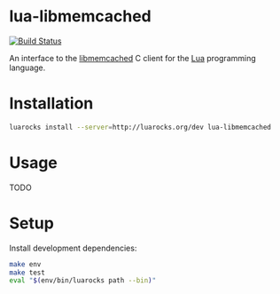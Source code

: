 # lua-libmemcached

[![Build Status](https://travis-ci.org/akornatskyy/lua-libmemcached.svg?branch=master)](https://travis-ci.org/akornatskyy/lua-libmemcached)

An interface to the [libmemcached](http://libmemcached.org) C client for the [Lua](http://www.lua.org/) programming language.

# Installation

```sh
luarocks install --server=http://luarocks.org/dev lua-libmemcached
```

# Usage

TODO

# Setup

Install development dependencies:

```sh
make env
make test
eval "$(env/bin/luarocks path --bin)"
```
